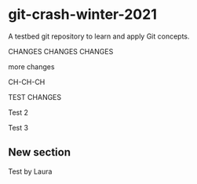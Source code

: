# git-crash-winter-2021

A testbed git repository to learn and apply Git concepts.

CHANGES CHANGES CHANGES

more changes

CH-CH-CH

TEST CHANGES

Test 2

Test 3

## New section

Test by Laura
